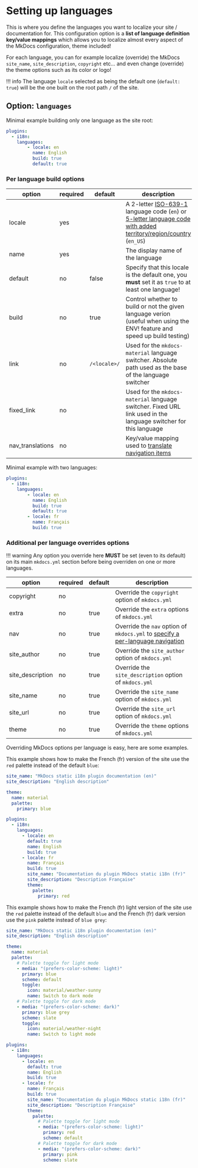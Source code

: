 # Setting up languages

This is where you define the languages you want to localize your site / documentation for. This configuration option is a **list of language definition key/value mappings** which allows you to localize almost every aspect of the MkDocs configuration, theme included!

For each language, you can for example localize (override) the MkDocs `site_name`, `site_description`, `copyright` etc... and even change (override) the theme options such as its color or logo!

!!! info
    The language `locale` selected as being the default one (`default: true`) will be the one built on the root path `/` of the site.

## Option: `languages`

Minimal example building only one language as the site root:

``` yaml
plugins:
  - i18n:
    languages:
        - locale: en
          name: English
          build: true
          default: true
```

### Per language build options

|option|required|default|description|
|---|---|---|---|
|locale|yes||A 2-letter [ISO-639-1](https://en.wikipedia.org/wiki/ISO_639-1) language code (`en`) or [5-letter language code with added territory/region/country](https://www.mkdocs.org/user-guide/localizing-your-theme/#supported-locales) (`en_US`)|
|name|yes||The display name of the language|
|default|no|false|Specify that this locale is the default one, you **must** set it as `true` to at least one language!|
|build|no|true|Control whether to build or not the given language verion (useful when using the ENV! feature and speed up build testing)|
|link|no|`/<locale>/`|Used for the `mkdocs-material` language switcher. Absolute path used as the base of the language switcher|
|fixed_link|no||Used for the `mkdocs-material` language switcher. Fixed URL link used in the language switcher for this language|
|nav_translations|no||Key/value mapping used to [translate navigation items](localizing-navigation.md)|

Minimal example with two languages:

``` yaml
plugins:
  - i18n:
    languages:
        - locale: en
          name: English
          build: true
          default: true
        - locale: fr
          name: Français
          build: true
```

### Additional per language overrides options

!!! warning
    Any option you override here **MUST** be set (even to its default) on its main `mkdocs.yml` section before being overriden on one or more languages.

|option|required|default|description|
|---|---|---|---|
|copyright|no||Override the `copyright` option of `mkdocs.yml`|
|extra|no|true|Override the `extra` options of `mkdocs.yml`|
|nav|no|true|Override the `nav` option of `mkdocs.yml` to [specify a per-language navigation](localizing-navigation.md)|
|site_author|no|true|Override the `site_author` option of `mkdocs.yml`|
|site_description|no|true|Override the `site_description` option of `mkdocs.yml`|
|site_name|no|true|Override the `site_name` option of `mkdocs.yml`|
|site_url|no|true|Override the `site_url` option of `mkdocs.yml`|
|theme|no|true|Override the `theme` options of `mkdocs.yml`|

Overriding MkDocs options per language is easy, here are some examples.

This example shows how to make the French (fr) version of the site use the `red` palette instead of the default `blue`:

``` yaml
site_name: "MkDocs static i18n plugin documentation (en)"
site_description: "English description"

theme:
  name: material
  palette:
    primary: blue

plugins:
  - i18n:
    languages:
      - locale: en
        default: true
        name: English
        build: true
      - locale: fr
        name: Français
        build: true
        site_name: "Documentation du plugin MkDocs static i18n (fr)"
        site_description: "Description Française"
        theme:
          palette:
            primary: red
```

This example shows how to make the French (fr) light version of the site use the `red` palette instead of the default `blue` and the French (fr) dark version use the `pink` palette instead of `blue grey`:

``` yaml
site_name: "MkDocs static i18n plugin documentation (en)"
site_description: "English description"

theme:
  name: material
  palette:
    # Palette toggle for light mode
    - media: "(prefers-color-scheme: light)"
      primary: blue
      scheme: default
      toggle:
        icon: material/weather-sunny 
        name: Switch to dark mode
    # Palette toggle for dark mode
    - media: "(prefers-color-scheme: dark)"
      primary: blue grey
      scheme: slate
      toggle:
        icon: material/weather-night
        name: Switch to light mode

plugins:
  - i18n:
    languages:
      - locale: en
        default: true
        name: English
        build: true
      - locale: fr
        name: Français
        build: true
        site_name: "Documentation du plugin MkDocs static i18n (fr)"
        site_description: "Description Française"
        theme:
          palette:
            # Palette toggle for light mode
            - media: "(prefers-color-scheme: light)"
              primary: red
              scheme: default
            # Palette toggle for dark mode
            - media: "(prefers-color-scheme: dark)"
              primary: pink
              scheme: slate
```
